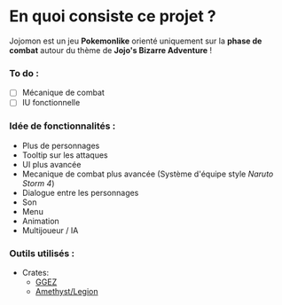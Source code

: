 # En quoi consiste ce projet ?
Jojomon est un jeu **Pokemonlike** orienté uniquement sur la **phase de combat** autour du thème de **Jojo's Bizarre Adventure** !

### To do :
- [ ]  Mécanique de combat
- [ ]  IU fonctionnelle

### Idée de fonctionnalités :
* Plus de personnages
* Tooltip sur les attaques
* UI plus avancée
* Mecanique de combat plus avancée (Système d'équipe style *Naruto Storm 4*)
* Dialogue entre les personnages
* Son
* Menu 
* Animation
* Multijoueur / IA

### Outils utilisés :
- Crates:
    - [GGEZ](https://github.com/ggez/ggez#what-is-this)
    - [Amethyst/Legion](https://github.com/amethyst/legion)
